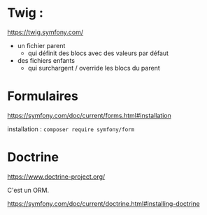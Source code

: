 # Twig : 

https://twig.symfony.com/

- un fichier parent
    - qui définit des blocs avec des valeurs par défaut
- des fichiers enfants
    - qui surchargent / override les blocs du parent

# Formulaires

https://symfony.com/doc/current/forms.html#installation

installation : `composer require symfony/form`

# Doctrine

https://www.doctrine-project.org/

C'est un ORM.

https://symfony.com/doc/current/doctrine.html#installing-doctrine